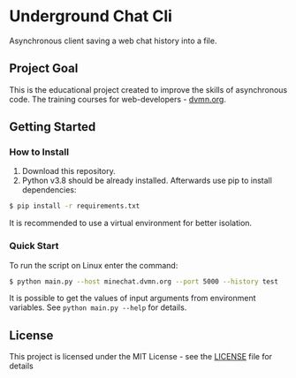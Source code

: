 # Underground Chat Cli

Asynchronous client saving a web chat history into a file.

## Project Goal
This is the educational project created to improve the skills of asynchronous code.
The training courses for web-developers - [dvmn.org](https://dvmn.org/).

## Getting Started

### How to Install

1. Download this repository.
2. Python v3.8 should be already installed. Afterwards use pip to install dependencies:
```bash
$ pip install -r requirements.txt
```
It is recommended to use a virtual environment for better isolation.

### Quick Start

To run the script on Linux enter the command:

```bash
$ python main.py --host minechat.dvmn.org --port 5000 --history test
```
It is possible to get the values of input arguments from environment variables. 
See `python main.py --help` for details.

## License

This project is licensed under the MIT License - see the [LICENSE](LICENSE) file for details
